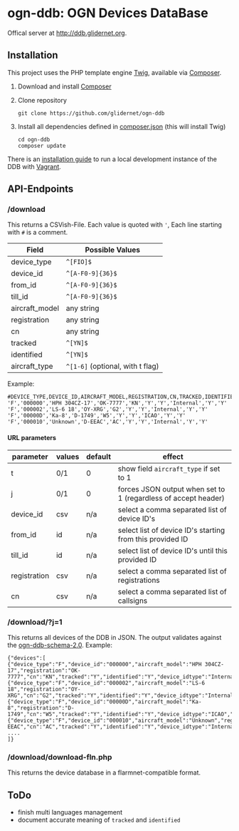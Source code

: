# ogn-ddb: OGN Devices DataBase

Offical server at <http://ddb.glidernet.org>.

## Installation
This project uses the PHP template engine [Twig](http://twig.sensiolabs.org), available via [Composer](https://getcomposer.org/).

1. Download and install [Composer](https://getcomposer.org/download/)

2. Clone repository
   ```
   git clone https://github.com/glidernet/ogn-ddb
   ```

3. Install all dependencies defined in [composer.json](composer.json) (this will install Twig)
   ```
   cd ogn-ddb
   composer update
   ```

There is an [installation guide](INSTALL.md) to run a local development instance of the DDB with [Vagrant](https://www.vagrantup.com/).

## API-Endpoints
### /download
This returns a CSVish-File. Each value is quoted with `'`,
Each line starting with `#` is a comment.

Field           | Possible Values
--------------- | -------------------------------
device\_type    | `^[FIO]$`
device\_id      | `^[A-F0-9]{36}$`
from\_id        | `^[A-F0-9]{36}$`
till\_id        | `^[A-F0-9]{36}$`
aircraft\_model | any string
registration    | any string
cn              | any string
tracked         | `^[YN]$`
identified      | `^[YN]$`
aircraft_type   | `^[1-6]` (optional, with t flag)

Example:
```
#DEVICE_TYPE,DEVICE_ID,AIRCRAFT_MODEL,REGISTRATION,CN,TRACKED,IDENTIFIED,IDTYPE,DEVACTIVE,ACFTACTIVE
'F','000000','HPH 304CZ-17','OK-7777','KN','Y','Y','Internal','Y','Y'
'F','000002','LS-6 18','OY-XRG','G2','Y','Y','Internal','Y','Y'
'F','00000D','Ka-8','D-1749','W5','Y','Y','ICAO','Y','Y'
'F','000010','Unknown','D-EEAC','AC','Y','Y','Internal','Y','Y'
```

#### URL parameters
parameter    | values | default | effect
------------ | -------|---------|---------------------------------------------------------------
t            | 0/1    | 0       | show field `aircraft_type` if set to 1
j            | 0/1    | 0       | forces JSON output when set to 1 (regardless of accept header)
device\_id   | csv    | n/a     | select a comma separated list of device ID's              
from\_id     | id     | n/a     | select list of device ID's starting from this provided ID
till\_id     | id     | n/a     | select list of device ID's until this provided ID
registration | csv    | n/a     | select a comma separated list of registrations
cn           | csv    | n/a     | select a comma separated list of callsigns


### /download/?j=1
This returns all devices of the DDB in JSON. The output validates against the [ogn-ddb-schema-2.0](docs/ogn-ddb-schema-2.0.json).
Example:
```
{"devices":[
{"device_type":"F","device_id":"000000","aircraft_model":"HPH 304CZ-17","registration":"OK-7777","cn":"KN","tracked":"Y","identified":"Y","device_idtype":"Internal","device_active":"Y","aircraft_active":"Y"},
{"device_type":"F","device_id":"000002","aircraft_model":"LS-6 18","registration":"OY-XRG","cn":"G2","tracked":"Y","identified":"Y","device_idtype":"Internal","device_active":"Y","aircraft_active":"Y"},
{"device_type":"F","device_id":"00000D","aircraft_model":"Ka-8","registration":"D-1749","cn":"W5","tracked":"Y","identified":"Y","device_idtype":"ICAO","device_active":"Y","aircraft_active":"Y"},
{"device_type":"F","device_id":"000010","aircraft_model":"Unknown","registration":"D-EEAC","cn":"AC","tracked":"Y","identified":"Y","device_idtype":"Internal","device_active":"Y","aircraft_active":"Y"},
....
]}

```
### /download/download-fln.php
This returns the device database in a flarmnet-compatible format.

## ToDo
- finish multi languages management
- document accurate meaning of `tracked` and `identified`
